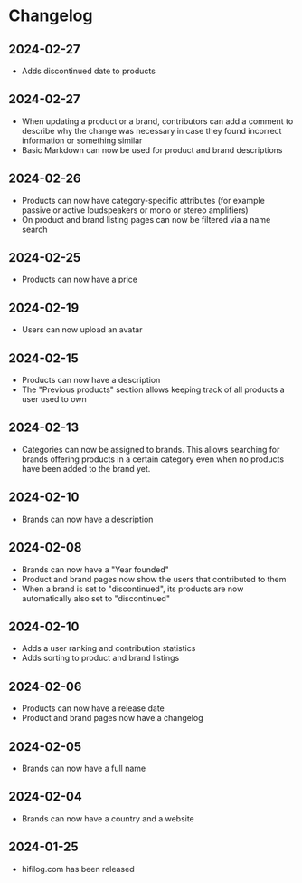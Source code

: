 # Changelog

## <time datetime="2024-02-27">2024-02-27</time>

- Adds discontinued date to products

## <time datetime="2024-02-27">2024-02-27</time>

- When updating a product or a brand, contributors can add a comment to describe why the change was necessary in case they found incorrect information or something similar
- Basic Markdown can now be used for product and brand descriptions

## <time datetime="2024-02-26">2024-02-26</time>

- Products can now have category-specific attributes (for example passive or active loudspeakers or mono or stereo amplifiers)
- On product and brand listing pages can now be filtered via a name search

## <time datetime="2024-02-25">2024-02-25</time>

- Products can now have a price

## <time datetime="2024-02-19">2024-02-19</time>

- Users can now upload an avatar

## <time datetime="2024-02-15">2024-02-15</time>

- Products can now have a description
- The "Previous products" section allows keeping track of all products a user used to own

## <time datetime="2024-02-13">2024-02-13</time>

- Categories can now be assigned to brands. This allows searching for brands offering products in a certain category even when no products have been added to the brand yet.

## <time datetime="2024-02-10">2024-02-10</time>

- Brands can now have a description

## <time datetime="2024-02-08">2024-02-08</time>

- Brands can now have a "Year founded"
- Product and brand pages now show the users that contributed to them
- When a brand is set to "discontinued", its products are now automatically also set to "discontinued"

## <time datetime="2024-02-10">2024-02-10</time>

- Adds a user ranking and contribution statistics
- Adds sorting to product and brand listings

## <time datetime="2024-02-06">2024-02-06</time>

- Products can now have a release date
- Product and brand pages now have a changelog

## <time datetime="2024-02-05">2024-02-05</time>

- Brands can now have a full name

## <time datetime="2024-02-04">2024-02-04</time>

- Brands can now have a country and a website

## <time datetime="2024-01-25">2024-01-25</time>

- hifilog.com has been released
